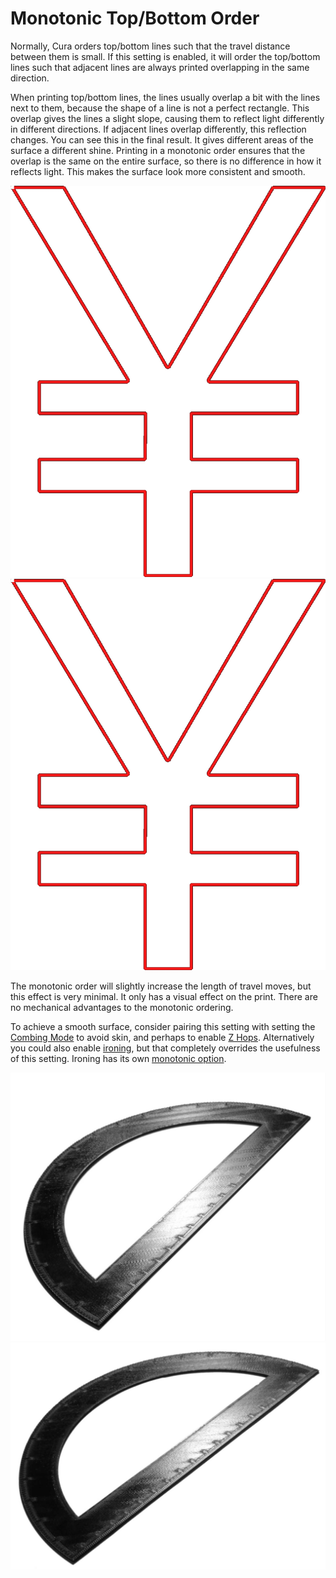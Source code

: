 Monotonic Top/Bottom Order
====
Normally, Cura orders top/bottom lines such that the travel distance between them is small. If this setting is enabled, it will order the top/bottom lines such that adjacent lines are always printed overlapping in the same direction.

When printing top/bottom lines, the lines usually overlap a bit with the lines next to them, because the shape of a line is not a perfect rectangle. This overlap gives the lines a slight slope, causing them to reflect light differently in different directions. If adjacent lines overlap differently, this reflection changes. You can see this in the final result. It gives different areas of the surface a different shine. Printing in a monotonic order ensures that the overlap is the same on the entire surface, so there is no difference in how it reflects light. This makes the surface look more consistent and smooth.

<!--screenshot {
"image_path": "skin_monotonic_disabled.gif",
"models": [
    {
        "script": "yen.scad",
        "transformation": ["scale(0.5)"]
    }
],
"camera_position": [0, 0, 130],
"settings": {
    "wall_line_count": 1,
    "skin_outline_count": 0,
    "travel_compensate_overlapping_walls_enabled": false,
    "skin_monotonic": false
},
"layer": 1,
"line": [29, 45, 61, 77, 93, 109, 125, 141, 157, 161, 177, 193, 199, 211, 231, 246, 262, 280, 296, 312, 326, 342, 358, 374, 397, 417, 433, 449, 464, 480, 499],
"delay": 125,
"colours": 32
}-->
<!--screenshot {
"image_path": "skin_monotonic_enabled.gif",
"models": [
    {
        "script": "yen.scad",
        "transformation": ["scale(0.5)"]
    }
],
"camera_position": [0, 0, 130],
"settings": {
    "wall_line_count": 1,
    "skin_outline_count": 0,
    "travel_compensate_overlapping_walls_enabled": false,
    "skin_monotonic": true
},
"layer": 1,
"line": [31, 47, 63, 77, 93, 109, 115, 131, 147, 163, 181, 197, 213, 229, 244, 263, 281, 296, 319, 340, 356, 372, 379, 395, 411, 427, 443, 459, 475, 491, 507, 511],
"delay": 125,
"colours": 32
}-->
![Not a monotonic order](../images/skin_monotonic_disabled.gif)
![Monotonic order, always from the bottom-right corner](../images/skin_monotonic_enabled.gif)

The monotonic order will slightly increase the length of travel moves, but this effect is very minimal. It only has a visual effect on the print. There are no mechanical advantages to the monotonic ordering.

To achieve a smooth surface, consider pairing this setting with setting the [Combing Mode](../travel/retraction_combing.md) to avoid skin, and perhaps to enable [Z Hops](../travel/retraction_hop.md). Alternatively you could also enable [ironing](ironing_enabled.md), but that completely overrides the usefulness of this setting. Ironing has its own [monotonic option](ironing_monotonic.md).

![The shimmer is different when lines are printed in inconsistent order](../images/skin_monotonic_disabled.jpg)
![With monotonic order, the shimmer is the same everywhere](../images/skin_monotonic_enabled.jpg)